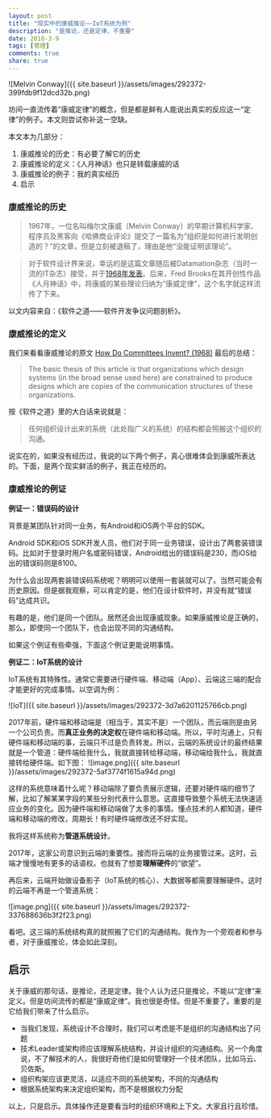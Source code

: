 ```yaml
---
layout: post
title: "现实中的康威推论——IoT系统为例"
description: "是推论，还是定律，不重要"
date: 2018-3-9
tags: [管理]
comments: true
share: true
---
```

![Melvin Conway]({{ site.baseurl }}/assets/images/292372-399fdb9f12dcd32b.png)


坊间一直流传着“康威定律”的概念，但是都是鲜有人能说出真实的反应这一“定律”的例子。本文则尝试弥补这一空缺。

本文本为几部分：

1. 康威推论的历史：有必要了解它的历史
2. 康威推论的定义：《人月神话》也只是转载康威的话
3. 康威推论的例子：我的真实经历
4. 启示

### 康威推论的历史

> 1967年，一位名叫梅尔文康威（Melvin Conway）的早期计算机科学家、程序员及黑客向《哈佛商业评论》提交了一篇名为“组织是如何进行发明创造的？”的文章，但是立刻被退稿了，理由是他“没能证明该理论”。

> 对于软件设计界来说，幸运的是这篇文章随后被Datamation杂志（当时一流的IT杂志）接受，并于[1968年发表](http://www.melconway.com/Home/pdf/committees.pdf)。后来，Fred Brooks在其开创性作品《人月神话》中，将康威的某些理论归纳为“康威定律”，这个名字就这样流传了下来。

以文内容来自：《软件之道——软件开发争议问题剖析》。

### 康威推论的定义
我们来看看康威推论的原文 [How Do Committees Invent? (1968)](http://www.melconway.com/Home/pdf/committees.pdf) 最后的总结：

> The basic thesis of this article is that organizations which design systems (in the broad sense used here) are constrained to produce designs which are copies of the communication structures of these organizations.

按《软件之道》里的大白话来说就是：

> 任何组织设计出来的系统（此处指广义的系统）的结构都会照搬这个组织的沟通。

说实在的，如果没有经历过，我说的以下两个例子，真心很难体会到康威所表达的。下面，是两个现实鲜活的例子，我正在经历的。


### 康威推论的例证

**例证一：错误码的设计**

背景是某团队针对同一业务，有Android和iOS两个平台的SDK。

Android SDK和iOS SDK开发人员，他们对于同一业务错误，设计出了两套装错误码。比如对于登录时用户名或密码错误，Android给出的错误码是230，而iOS给出的错误码则是8100。

为什么会出现两套装错误码系统呢？明明可以使用一套装就可以了。当然可能会有历史原因。但是据我观察，可以肯定的是，他们在设计软件时，并没有就“错误码”达成共识。

有趣的是，他们是同一个团队。居然还会出现康威现象。如果康威推论是正确的，那么，即使同一个团队下，也会出现不同的沟通结构。

如果这个例证有些牵强，下面这个例证更能说明事情。

**例证二：IoT系统的设计**

IoT系统有其特殊性。通常它需要进行硬件端、移动端（App）、云端这三端的配合才能更好的完成事情。以空调为例：

![IoT]({{ site.baseurl }}/assets/images/292372-3d7a6201125766cb.png)

2017年前，硬件端和移动端是（相当于，其实不是）一个团队，而云端则是由另一个公司负责。而**真正业务的决定权**在硬件端和移动端。所以，平时沟通上，只有硬件端和移动端的事，云端只不过是负责转发。所以，云端的系统设计的最终结果就是一个管道：硬件端给我什么，我就直接转给移动端，移动端给我什么，我就直接转给硬件端。如下图：
![image.png]({{ site.baseurl }}/assets/images/292372-5af3774f1615a94d.png)


这样的系统意味着什么呢？移动端除了要负责展示逻辑，还要对硬件端的细节了解，比如了解某某字段的某些分别代表什么意思。这直接导致整个系统无法快速适应业务的变化。因为硬件端和移动端做了太多的事情。懂点技术的人都知道，硬件端和移动端的修改，周期长！有时硬件端修改还不好实现。

我将这样系统称为**管道系统设计**。

2017年，这家公司意识到云端的重要性。接而将云端的业务接管过来。这时，云端才慢慢地有更多的话语权。也就有了想要**理解硬件**的“欲望”。

再后来，云端开始做设备影子（IoT系统的核心）、大数据等都需要理解硬件。这时的云端不再是一个管道系统：

![image.png]({{ site.baseurl }}/assets/images/292372-337688636b3f2f23.png)

看吧。这三端的系统结构真的就照搬了它们的沟通结构。我作为一个旁观者和参与者，对于康威推论，体会如此深刻。


## 启示
关于康威的那句话，是推论，还是定律。我个人认为还只是推论，不能以“定律”来定义。但是坊间流传的都是“康威定律”。我也很是奇怪。但是不重要了。重要的是它给我们带来了什么启示。

* 当我们发现，系统设计不合理时，我们可以考虑是不是组织的沟通结构出了问题
* 技术Leader或架构师应该理解系统结构，并设计组织的沟通结构。另一个角度说，不了解技术的人，我很好奇他们是如何管理好一个技术团队，比如马云、贝佐斯。
* 组织构架应该更灵活，以适应不同的系统架构，不同的沟通结构
* 根据系统架构来决定组织架构，而不是根据权力分配

以上，只是启示。具体操作还是要看当时的组织环境和上下文。大家且行且珍惜。
